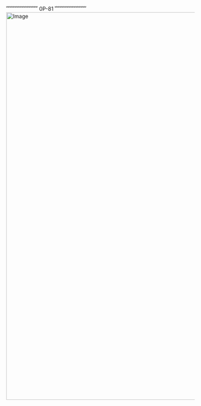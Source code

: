 ﹌﹌﹌﹌﹌﹌ 0P-81 ﹌﹌﹌﹌﹌﹌
<img width="1248" height="1037" alt="Image" src="https://github.com/user-attachments/assets/aa2311c3-a1ba-40c0-9934-d1cfe138cda9" />

